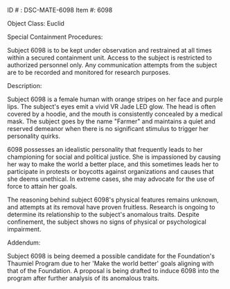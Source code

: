 ID # : DSC-MATE-6098
Item #: 6098

Object Class: Euclid

Special Containment Procedures:

Subject 6098 is to be kept under observation and restrained at all times within a secured containment unit. Access to the subject is restricted to authorized personnel only. Any communication attempts from the subject are to be recorded and monitored for research purposes.

Description:

Subject 6098 is a female human with orange stripes on her face and purple lips. The subject's eyes emit a vivid VR Jade LED glow. The head is often covered by a hoodie, and the mouth is consistently concealed by a medical mask. The subject goes by the name "Farmer" and maintains a quiet and reserved demeanor when there is no significant stimulus to trigger her personality quirks.

6098 possesses an idealistic personality that frequently leads to her championing for social and political justice.  She is impassioned by causing her way to make the world a better place, and this sometimes leads her to participate in protests or boycotts against organizations and causes that she deems unethical. In extreme cases, she may advocate for the use of force to attain her goals.

The reasoning behind subject 6098's physical features remains unknown, and attempts at its removal have proven fruitless. Research is ongoing to determine its relationship to the subject's anomalous traits. Despite confinement, the subject shows no signs of physical or psychological impairment.

Addendum:

Subject 6098 is being deemed a possible candidate for the Foundation's Thaumiel Program due to her 'Make the world better' goals aligning with that of the Foundation. A proposal is being drafted to induce 6098 into the program after further analysis of its anomalous traits.